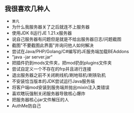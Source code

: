 ## 我很喜欢几种人
- `萧凡`
- 为什么我服务器关了之后就连不上服务器
- 使用JDK 8运行JE 1.21.x服务器
- 说自己服务器有问题但是就是不给出服务器日志/问题截图
- 截图"不要截图此界面"并询问他人如何解决
- 尝试在Java/PHP/Golang/C#编写的JE服务端加载BEAddons
- ”java -jar server.jar“
- 把插件扔到mods文件夹，把mod扔到plugins文件夹
- 尝试自定义一个不存在的frp并且进行连接
- 退出服务器之前不关闭刷线机/刷地毯机/刷铁轨机
- 不安装恰当版本的JDK尝试运行Java服务端
- 将客户端mod安装到服务端并抛出mixin注入类错误
- 喜欢瞎玩强制关闭服务器导致核心爆炸
- 把服务器核心jar文件解压的人
- AuthMe防自己  
